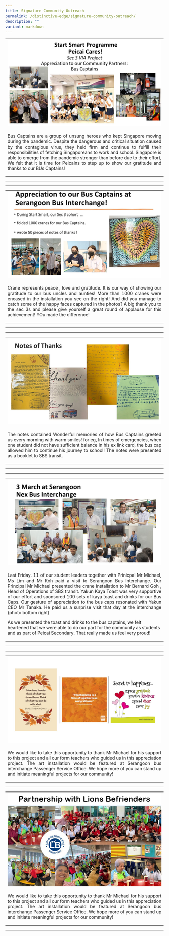 ```yaml
---
title: Signature Community Outreach
permalink: /distinctive-edge/signature-community-outreach/
description: ""
variant: markdown
---
```

<p>
<table border="0" style="border-collapse: collapse; width: 100%;">
<tbody>
<tr>
<td style="width: 100%;"><img src="/images/01 signature outreach.JPG"></td>
</tr>
<tr>
<td style="width: 50%;"><p align="justify">Bus Captains are a group of unsung heroes who kept Singapore moving during the pandemic. Despite the dangerous and critical situation caused by the contagious virus, they held firm and continue to fulfill their responsibilities of fetching Singaporeans to work and school. Singapore is able to emerge from the pandemic stronger than before due to their effort, We felt that it is time for Peicains to step up to show our gratitude and thanks to our BUs Captains!
</p></td>
</tr>
</tbody>
</table></p><hr><hr>
<p></p>
<p>
	
<table border="0" style="border-collapse: collapse; width: 100%;">
<tbody>
<tr>
<td style="width: 100%;"><img src="/images/02 signature outreach.JPG"></td>
</tr>
<tr>
<td style="width: 50%;"><p align="justify">Crane represents peace , love and gratitude. It is our way of showing our gratitude to our bus uncles and aunties! More than 1000 cranes were encased in the installation you see on the right! And did you manage to catch some of the happy faces captured in the photos? 
A big thank you to the sec 3s and please give yourself a great round of applause for this achievement! YOu made the difference!
</p></td>
</tr>
</tbody>
</table></p><hr><hr>
<p></p>

<table border="0" style="border-collapse: collapse; width: 100%;">
<tbody>
<tr>
<td style="width: 100%;"><img src="/images/03 signature outreach.JPG"></td>
</tr>
<tr>
<td style="width: 50%;"><p align="justify">The notes contained Wonderful memories of how Bus Captains greeted us every morning with warm smiles!
for eg, In times of emergencies, when one student  did not have sufficient balance in his ex link card, the bus cap allowed him to continue his journey to school! The notes were presented as a booklet to SBS transit.
</p></td>
</tr>
</tbody>
</table><p></p><hr><hr>
<p></p>

<table border="0" style="border-collapse: collapse; width: 100%;">
<tbody>
<tr>
<td style="width: 100%;"><img src="/images/04 signature outreach.JPG"></td>
</tr>
<tr>
<td style="width: 50%;"><p align="justify">Last Friday. 11 of our student leaders together with Prinicpal Mr Michael, Ms Lim and Mr Koh paid a visit to Serangoon Bus Interchange.
Our Principal Mr Michael presented the crane installation to Mr Bernard Goh , Head of Operations of SBS transit.
Yakun Kaya Toast was very supportive of our effort and sponsored 100 sets of kaya toast and drinks for our Bus Caps. Our gesture of appreciation to the bus caps resonated with Yakun CEO Mr Tanaka. He paid us a surprise visit that day at the interchange (photo bottom right)

As we presented the toast and drinks to the bus captains, we felt heartened that we were able to do our part for the community as students and as part of Peicai Secondary.
That really made us feel very proud!
</p></td>
</tr>
</tbody>
</table><p></p><hr><hr>
<p></p>
<table border="0" style="border-collapse: collapse; width: 100%;">
<tbody>
<tr>
<td style="width: 100%;"><img src="/images/05 signature outreach.JPG"></td>
</tr>
<tr>
<td style="width: 50%;"><p align="justify">We would like to take this opportunity to thank Mr Michael for his support to this project and all our form teachers who guided us in this appreciation project. The art installation would be featured at Serangoon bus interchange Passenger Service Office. We hope more of you can stand up and initiate meaningful projects for our community!
</p></td>
</tr>
</tbody>
</table><p></p><hr>
<p></p>
<table border="0" style="border-collapse: collapse; width: 100%;">
<tbody>
<tr>
<td style="width: 100%;"><img src="/images/Lions_1v.jpg"></td>
</tr>
<tr>
<td style="width: 50%;"><p align="justify">We would like to take this opportunity to thank Mr Michael for his support to this project and all our form teachers who guided us in this appreciation project. The art installation would be featured at Serangoon bus interchange Passenger Service Office. We hope more of you can stand up and initiate meaningful projects for our community!
</p></td>
</tr>
</tbody>
</table><p></p><hr>
<p></p>